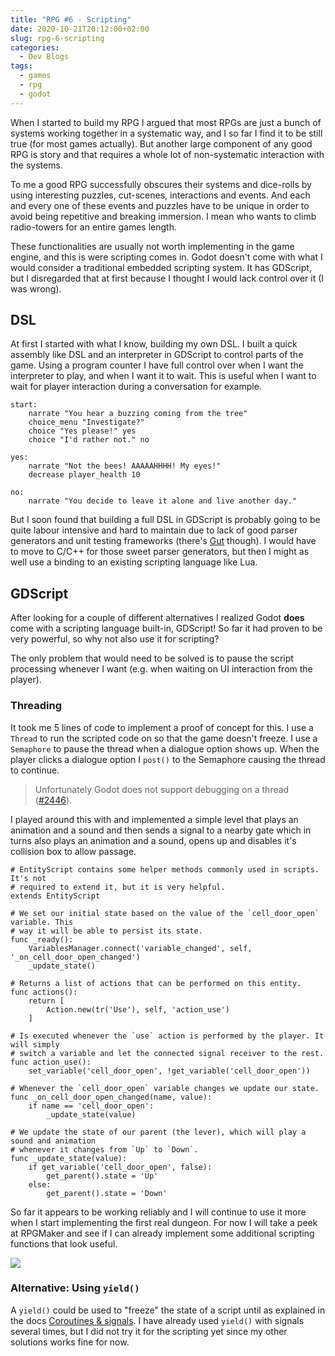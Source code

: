 ```yaml
---
title: "RPG #6 - Scripting"
date: 2020-10-21T20:12:00+02:00
slug: rpg-6-scripting
categories:
  - Dev Blogs
tags:
  - games
  - rpg
  - godot
---
```


When I started to build my RPG I argued that most RPGs are just a bunch of systems working together in a systematic way, and I so far I find it to be still true (for most games actually).
But another large component of any good RPG is story and that requires a whole lot of non-systematic interaction with the systems.

To me a good RPG successfully obscures their systems and dice-rolls by using interesting puzzles, cut-scenes, interactions and events.
And each and every one of these events and puzzles have to be unique in order to avoid being repetitive and breaking immersion.
I mean who wants to climb radio-towers for an entire games length.

These functionalities are usually not worth implementing in the game engine, and this is were scripting comes in.
Godot doesn't come with what I would consider a traditional embedded scripting system.
It has GDScript, but I disregarded that at first because I thought I would lack control over it (I was wrong).

## DSL

At first I started with what I know, building my own DSL.
I built a quick assembly like DSL and an interpreter in GDScript to control parts of the game.
Using a program counter I have full control over when I want the interpreter to play, and when I want it to wait.
This is useful when I want to wait for player interaction during a conversation for example.

```
start:
	narrate "You hear a buzzing coming from the tree"
	choice_menu "Investigate?"
	choice "Yes please!" yes
	choice "I'd rather not." no

yes:
	narrate "Not the bees! AAAAAHHHH! My eyes!"
	decrease player_health 10

no:
	narrate "You decide to leave it alone and live another day."
```

But I soon found that building a full DSL in GDScript is probably going to be quite labour intensive and hard to maintain due to lack of good parser generators and unit testing frameworks (there's [Gut](https://github.com/bitwes/Gut) though).
I would have to move to C/C++ for those sweet parser generators, but then I might as well use a binding to an existing scripting language like Lua.

## GDScript

After looking for a couple of different alternatives I realized Godot **does** come with a scripting language built-in, GDScript!
So far it had proven to be very powerful, so why not also use it for scripting?

The only problem that would need to be solved is to pause the script processing whenever I want (e.g. when waiting on UI interaction from the player).

### Threading

It took me 5 lines of code to implement a proof of concept for this.
I use a `Thread` to run the scripted code on so that the game doesn't freeze.
I use a `Semaphore` to pause the thread when a dialogue option shows up.
When the player clicks a dialogue option I `post()` to the Semaphore causing the thread to continue.

> Unfortunately Godot does not support debugging on a thread ([#2446](https://github.com/godotengine/godot/issues/2446)).

I played around this with and implemented a simple level that plays an animation and a sound and then sends a signal to a nearby gate which in turns also plays an animation and a sound, opens up and disables it's collision box to allow passage.

```gdscript
# EntityScript contains some helper methods commonly used in scripts. It's not
# required to extend it, but it is very helpful.
extends EntityScript

# We set our initial state based on the value of the `cell_door_open` variable. This
# way it will be able to persist its state.
func _ready():
	VariablesManager.connect('variable_changed', self, '_on_cell_door_open_changed')
	_update_state()

# Returns a list of actions that can be performed on this entity.
func actions():
	return [
		Action.new(tr('Use'), self, 'action_use')
	]

# Is executed whenever the `use` action is performed by the player. It will simply
# switch a variable and let the connected signal receiver to the rest.
func action_use():
	set_variable('cell_door_open', !get_variable('cell_door_open'))

# Whenever the `cell_door_open` variable changes we update our state.
func _on_cell_door_open_changed(name, value):
	if name == 'cell_door_open':
		_update_state(value)

# We update the state of our parent (the lever), which will play a sound and animation
# whenever it changes from `Up` to `Down`.
func _update_state(value):
	if get_variable('cell_door_open', false):
		get_parent().state = 'Up'
	else:
		get_parent().state = 'Down' 
```

So far it appears to be working reliably and I will continue to use it more when I start implementing the first real dungeon.
For now I will take a peek at RPGMaker and see if I can already implement some additional scripting functions that look useful.

![](/img/scripted_lever.gif)

### Alternative: Using `yield()`

A `yield()` could be used to "freeze" the state of a script until as explained in the docs [Coroutines & signals](https://docs.godotengine.org/en/stable/getting_started/scripting/gdscript/gdscript_basics.html#coroutines-signals).
I have already used `yield()` with signals several times, but I did not try it for the scripting yet since my other solutions works fine for now.
